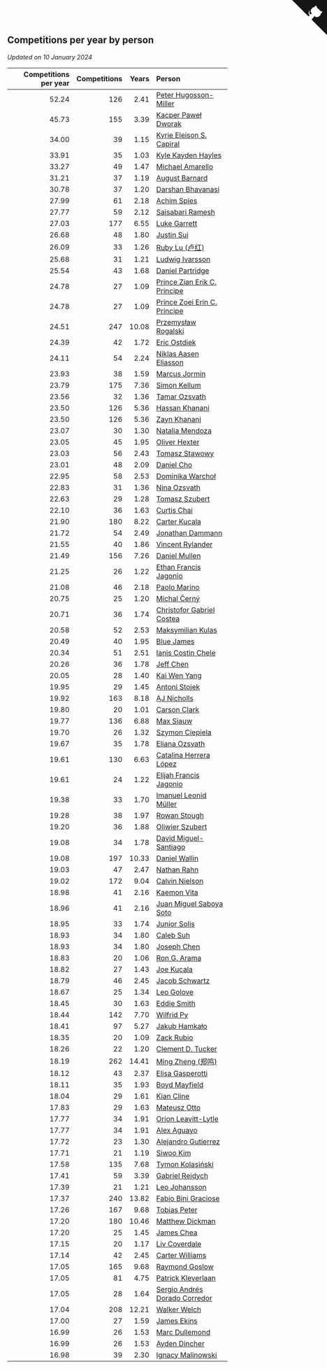 ## Competitions per year by person

*Updated on 10 January 2024*

| Competitions per year | Competitions | Years | Person |
| ---: | ---: | ---: | :--- |
| 52.24 | 126 | 2.41 | [Peter Hugosson-Miller](https://www.worldcubeassociation.org/persons/2021HUGO01) |
| 45.73 | 155 | 3.39 | [Kacper Paweł Dworak](https://www.worldcubeassociation.org/persons/2020DWOR01) |
| 34.00 | 39 | 1.15 | [Kyrie Eleison S. Capiral](https://www.worldcubeassociation.org/persons/2022CAPI02) |
| 33.91 | 35 | 1.03 | [Kyle Kayden Hayles](https://www.worldcubeassociation.org/persons/2022HAYL02) |
| 33.27 | 49 | 1.47 | [Michael Amarello](https://www.worldcubeassociation.org/persons/2022AMAR09) |
| 31.21 | 37 | 1.19 | [August Barnard](https://www.worldcubeassociation.org/persons/2022BARN21) |
| 30.78 | 37 | 1.20 | [Darshan Bhavanasi](https://www.worldcubeassociation.org/persons/2022BHAV01) |
| 27.99 | 61 | 2.18 | [Achim Spies](https://www.worldcubeassociation.org/persons/2021SPIE01) |
| 27.77 | 59 | 2.12 | [Saisabari Ramesh](https://www.worldcubeassociation.org/persons/2021RAME01) |
| 27.03 | 177 | 6.55 | [Luke Garrett](https://www.worldcubeassociation.org/persons/2017GARR05) |
| 26.68 | 48 | 1.80 | [Justin Sui](https://www.worldcubeassociation.org/persons/2022SUIJ01) |
| 26.09 | 33 | 1.26 | [Ruby Lu (卢红)](https://www.worldcubeassociation.org/persons/2022LURU01) |
| 25.68 | 31 | 1.21 | [Ludwig Ivarsson](https://www.worldcubeassociation.org/persons/2022IVAR01) |
| 25.54 | 43 | 1.68 | [Daniel Partridge](https://www.worldcubeassociation.org/persons/2022PART02) |
| 24.78 | 27 | 1.09 | [Prince Zian Erik C. Principe](https://www.worldcubeassociation.org/persons/2022PRIN08) |
| 24.78 | 27 | 1.09 | [Prince Zoei Erin C. Principe](https://www.worldcubeassociation.org/persons/2022PRIN09) |
| 24.51 | 247 | 10.08 | [Przemysław Rogalski](https://www.worldcubeassociation.org/persons/2013ROGA02) |
| 24.39 | 42 | 1.72 | [Eric Ostdiek](https://www.worldcubeassociation.org/persons/2022OSTD01) |
| 24.11 | 54 | 2.24 | [Niklas Aasen Eliasson](https://www.worldcubeassociation.org/persons/2021ELIA01) |
| 23.93 | 38 | 1.59 | [Marcus Jormin](https://www.worldcubeassociation.org/persons/2022JORM01) |
| 23.79 | 175 | 7.36 | [Simon Kellum](https://www.worldcubeassociation.org/persons/2016KELL12) |
| 23.56 | 32 | 1.36 | [Tamar Ozsvath](https://www.worldcubeassociation.org/persons/2022OZSV04) |
| 23.50 | 126 | 5.36 | [Hassan Khanani](https://www.worldcubeassociation.org/persons/2018KHAN26) |
| 23.50 | 126 | 5.36 | [Zayn Khanani](https://www.worldcubeassociation.org/persons/2018KHAN28) |
| 23.07 | 30 | 1.30 | [Natalia Mendoza](https://www.worldcubeassociation.org/persons/2022MEND24) |
| 23.05 | 45 | 1.95 | [Oliver Hexter](https://www.worldcubeassociation.org/persons/2022HEXT01) |
| 23.03 | 56 | 2.43 | [Tomasz Stawowy](https://www.worldcubeassociation.org/persons/2021STAW01) |
| 23.01 | 48 | 2.09 | [Daniel Cho](https://www.worldcubeassociation.org/persons/2021CHOD01) |
| 22.95 | 58 | 2.53 | [Dominika Warchoł](https://www.worldcubeassociation.org/persons/2021WARC01) |
| 22.83 | 31 | 1.36 | [Nina Ozsvath](https://www.worldcubeassociation.org/persons/2022OZSV03) |
| 22.63 | 29 | 1.28 | [Tomasz Szubert](https://www.worldcubeassociation.org/persons/2022SZUB02) |
| 22.10 | 36 | 1.63 | [Curtis Chai](https://www.worldcubeassociation.org/persons/2022CHAI02) |
| 21.90 | 180 | 8.22 | [Carter Kucala](https://www.worldcubeassociation.org/persons/2015KUCA01) |
| 21.72 | 54 | 2.49 | [Jonathan Dammann](https://www.worldcubeassociation.org/persons/2021DAMM01) |
| 21.55 | 40 | 1.86 | [Vincent Rylander](https://www.worldcubeassociation.org/persons/2022RYLA01) |
| 21.49 | 156 | 7.26 | [Daniel Mullen](https://www.worldcubeassociation.org/persons/2016MULL04) |
| 21.25 | 26 | 1.22 | [Ethan Francis Jagonio](https://www.worldcubeassociation.org/persons/2022JAGO03) |
| 21.08 | 46 | 2.18 | [Paolo Marino](https://www.worldcubeassociation.org/persons/2021MARI04) |
| 20.75 | 25 | 1.20 | [Michal Černý](https://www.worldcubeassociation.org/persons/2022CERN03) |
| 20.71 | 36 | 1.74 | [Christofor Gabriel Costea](https://www.worldcubeassociation.org/persons/2022COST03) |
| 20.58 | 52 | 2.53 | [Maksymilian Kulas](https://www.worldcubeassociation.org/persons/2021KULA02) |
| 20.49 | 40 | 1.95 | [Blue James](https://www.worldcubeassociation.org/persons/2022JAME01) |
| 20.34 | 51 | 2.51 | [Ianis Costin Chele](https://www.worldcubeassociation.org/persons/2021CHEL01) |
| 20.26 | 36 | 1.78 | [Jeff Chen](https://www.worldcubeassociation.org/persons/2022CHEN19) |
| 20.05 | 28 | 1.40 | [Kai Wen Yang](https://www.worldcubeassociation.org/persons/2022YANG19) |
| 19.95 | 29 | 1.45 | [Antoni Stojek](https://www.worldcubeassociation.org/persons/2022STOJ03) |
| 19.92 | 163 | 8.18 | [AJ Nicholls](https://www.worldcubeassociation.org/persons/2015NICH04) |
| 19.80 | 20 | 1.01 | [Carson Clark](https://www.worldcubeassociation.org/persons/2023CLAR02) |
| 19.77 | 136 | 6.88 | [Max Siauw](https://www.worldcubeassociation.org/persons/2017SIAU02) |
| 19.70 | 26 | 1.32 | [Szymon Ciepiela](https://www.worldcubeassociation.org/persons/2022CIEP01) |
| 19.67 | 35 | 1.78 | [Eliana Ozsvath](https://www.worldcubeassociation.org/persons/2022OZSV01) |
| 19.61 | 130 | 6.63 | [Catalina Herrera López](https://www.worldcubeassociation.org/persons/2017LOPE31) |
| 19.61 | 24 | 1.22 | [Elijah Francis Jagonio](https://www.worldcubeassociation.org/persons/2022JAGO02) |
| 19.38 | 33 | 1.70 | [Imanuel Leonid Müller](https://www.worldcubeassociation.org/persons/2022MULL02) |
| 19.28 | 38 | 1.97 | [Rowan Stough](https://www.worldcubeassociation.org/persons/2022STOU01) |
| 19.20 | 36 | 1.88 | [Oliwier Szubert](https://www.worldcubeassociation.org/persons/2022SZUB01) |
| 19.08 | 34 | 1.78 | [David Miguel-Santiago](https://www.worldcubeassociation.org/persons/2022MIGU02) |
| 19.08 | 197 | 10.33 | [Daniel Wallin](https://www.worldcubeassociation.org/persons/2013WALL03) |
| 19.03 | 47 | 2.47 | [Nathan Rahn](https://www.worldcubeassociation.org/persons/2021RAHN01) |
| 19.02 | 172 | 9.04 | [Calvin Nielson](https://www.worldcubeassociation.org/persons/2014NIEL03) |
| 18.98 | 41 | 2.16 | [Kaemon Vita](https://www.worldcubeassociation.org/persons/2021VITA01) |
| 18.96 | 41 | 2.16 | [Juan Miguel Saboya Soto](https://www.worldcubeassociation.org/persons/2021SOTO01) |
| 18.95 | 33 | 1.74 | [Junior Solis](https://www.worldcubeassociation.org/persons/2022SOLI03) |
| 18.93 | 34 | 1.80 | [Caleb Suh](https://www.worldcubeassociation.org/persons/2022SUHC01) |
| 18.93 | 34 | 1.80 | [Joseph Chen](https://www.worldcubeassociation.org/persons/2022CHEN16) |
| 18.83 | 20 | 1.06 | [Ron G. Arama](https://www.worldcubeassociation.org/persons/2022ARAM01) |
| 18.82 | 27 | 1.43 | [Joe Kucala](https://www.worldcubeassociation.org/persons/2022KUCA01) |
| 18.79 | 46 | 2.45 | [Jacob Schwartz](https://www.worldcubeassociation.org/persons/2021SCHW01) |
| 18.67 | 25 | 1.34 | [Leo Golove](https://www.worldcubeassociation.org/persons/2022GOLO02) |
| 18.45 | 30 | 1.63 | [Eddie Smith](https://www.worldcubeassociation.org/persons/2022SMIT20) |
| 18.44 | 142 | 7.70 | [Wilfrid Py](https://www.worldcubeassociation.org/persons/2016PYWI01) |
| 18.41 | 97 | 5.27 | [Jakub Hamkało](https://www.worldcubeassociation.org/persons/2018HAMK01) |
| 18.35 | 20 | 1.09 | [Zack Rubio](https://www.worldcubeassociation.org/persons/2022RUBI10) |
| 18.26 | 22 | 1.20 | [Clement D. Tucker](https://www.worldcubeassociation.org/persons/2022TUCK09) |
| 18.19 | 262 | 14.41 | [Ming Zheng (郑鸣)](https://www.worldcubeassociation.org/persons/2009ZHEN11) |
| 18.12 | 43 | 2.37 | [Elisa Gasperotti](https://www.worldcubeassociation.org/persons/2021GASP01) |
| 18.11 | 35 | 1.93 | [Boyd Mayfield](https://www.worldcubeassociation.org/persons/2022MAYF01) |
| 18.04 | 29 | 1.61 | [Kian Cline](https://www.worldcubeassociation.org/persons/2022CLIN01) |
| 17.83 | 29 | 1.63 | [Mateusz Otto](https://www.worldcubeassociation.org/persons/2022OTTO01) |
| 17.77 | 34 | 1.91 | [Orion Leavitt-Lytle](https://www.worldcubeassociation.org/persons/2022LEAV01) |
| 17.77 | 34 | 1.91 | [Alex Aguayo](https://www.worldcubeassociation.org/persons/2022AGUA01) |
| 17.72 | 23 | 1.30 | [Alejandro Gutierrez](https://www.worldcubeassociation.org/persons/2022GUTI09) |
| 17.71 | 21 | 1.19 | [Siwoo Kim](https://www.worldcubeassociation.org/persons/2022KIMS12) |
| 17.58 | 135 | 7.68 | [Tymon Kolasiński](https://www.worldcubeassociation.org/persons/2016KOLA02) |
| 17.41 | 59 | 3.39 | [Gabriel Rejdych](https://www.worldcubeassociation.org/persons/2020REJD01) |
| 17.39 | 21 | 1.21 | [Leo Johansson](https://www.worldcubeassociation.org/persons/2022JOHA08) |
| 17.37 | 240 | 13.82 | [Fabio Bini Graciose](https://www.worldcubeassociation.org/persons/2010GRAC02) |
| 17.26 | 167 | 9.68 | [Tobias Peter](https://www.worldcubeassociation.org/persons/2014PETE03) |
| 17.20 | 180 | 10.46 | [Matthew Dickman](https://www.worldcubeassociation.org/persons/2013DICK01) |
| 17.20 | 25 | 1.45 | [James Chea](https://www.worldcubeassociation.org/persons/2022CHEA05) |
| 17.15 | 20 | 1.17 | [Liv Coverdale](https://www.worldcubeassociation.org/persons/2022COVE02) |
| 17.14 | 42 | 2.45 | [Carter Williams](https://www.worldcubeassociation.org/persons/2021WILL06) |
| 17.05 | 165 | 9.68 | [Raymond Goslow](https://www.worldcubeassociation.org/persons/2014GOSL01) |
| 17.05 | 81 | 4.75 | [Patrick Kleverlaan](https://www.worldcubeassociation.org/persons/2019KLEV01) |
| 17.05 | 28 | 1.64 | [Sergio Andrés Dorado Corredor](https://www.worldcubeassociation.org/persons/2022CORR05) |
| 17.04 | 208 | 12.21 | [Walker Welch](https://www.worldcubeassociation.org/persons/2011WELC01) |
| 17.00 | 27 | 1.59 | [James Ekins](https://www.worldcubeassociation.org/persons/2022EKIN01) |
| 16.99 | 26 | 1.53 | [Marc Dullemond](https://www.worldcubeassociation.org/persons/2022DULL01) |
| 16.99 | 26 | 1.53 | [Ayden Dincher](https://www.worldcubeassociation.org/persons/2022DINC01) |
| 16.98 | 39 | 2.30 | [Ignacy Malinowski](https://www.worldcubeassociation.org/persons/2021MALI02) |


<a href="https://github.com/jonatanklosko/wca_statistics" class="github-corner" aria-label="View source on Github"><svg width="80" height="80" viewBox="0 0 250 250" style="fill:#151513; color:#fff; position: absolute; top: 0; border: 0; right: 0;" aria-hidden="true"><path d="M0,0 L115,115 L130,115 L142,142 L250,250 L250,0 Z"></path><path d="M128.3,109.0 C113.8,99.7 119.0,89.6 119.0,89.6 C122.0,82.7 120.5,78.6 120.5,78.6 C119.2,72.0 123.4,76.3 123.4,76.3 C127.3,80.9 125.5,87.3 125.5,87.3 C122.9,97.6 130.6,101.9 134.4,103.2" fill="currentColor" style="transform-origin: 130px 106px;" class="octo-arm"></path><path d="M115.0,115.0 C114.9,115.1 118.7,116.5 119.8,115.4 L133.7,101.6 C136.9,99.2 139.9,98.4 142.2,98.6 C133.8,88.0 127.5,74.4 143.8,58.0 C148.5,53.4 154.0,51.2 159.7,51.0 C160.3,49.4 163.2,43.6 171.4,40.1 C171.4,40.1 176.1,42.5 178.8,56.2 C183.1,58.6 187.2,61.8 190.9,65.4 C194.5,69.0 197.7,73.2 200.1,77.6 C213.8,80.2 216.3,84.9 216.3,84.9 C212.7,93.1 206.9,96.0 205.4,96.6 C205.1,102.4 203.0,107.8 198.3,112.5 C181.9,128.9 168.3,122.5 157.7,114.1 C157.9,116.9 156.7,120.9 152.7,124.9 L141.0,136.5 C139.8,137.7 141.6,141.9 141.8,141.8 Z" fill="currentColor" class="octo-body"></path></svg></a><style>.github-corner:hover .octo-arm{animation:octocat-wave 560ms ease-in-out}@keyframes octocat-wave{0%,100%{transform:rotate(0)}20%,60%{transform:rotate(-25deg)}40%,80%{transform:rotate(10deg)}}@media (max-width:500px){.github-corner:hover .octo-arm{animation:none}.github-corner .octo-arm{animation:octocat-wave 560ms ease-in-out}}</style>
